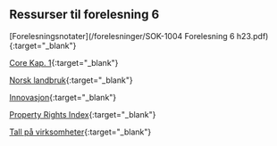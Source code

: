 ## Ressurser til forelesning 6

[Forelesningsnotater](/forelesninger/SOK-1004 Forelesning 6 h23.pdf){:target="_blank"}

[Core Kap. 1](https://www.core-econ.org/the-economy/book/text/01.html#subheadline){:target="_blank"}

[Norsk landbruk](https://www.regjeringen.no/no/aktuelt/teknologi-i-landbruket/id2740235/){:target="_blank"}

[Innovasjon](https://www.ssb.no/teknologi-og-innovasjon/forskning-og-innovasjon-i-naeringslivet/statistikk/innovasjon-i-naeringslivet){:target="_blank"}

[Property Rights Index](https://www.internationalpropertyrightsindex.org/#world-map){:target="_blank"}

[Tall på virksomheter](https://www.ssb.no/virksomheter-foretak-og-regnskap/virksomheter-og-foretak/statistikk/virksomheter){:target="_blank"}
